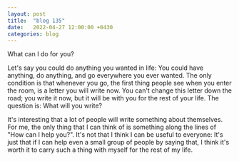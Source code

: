 ```yaml
---
layout: post
title:  "blog 135"
date:   2022-04-27 12:00:00 +0430
categories: blog
---
```


What can I do for you?

Let's say you could do anything you wanted in life: You could have anything, do anything, and go everywhere you ever wanted. The only condition is that whenever you go, the first thing people see when you enter the room, is a letter you will write now. You can't change this letter down the road; you write it now, but it will be with you for the rest of your life. The question is: What will you write?

It's interesting that a lot of people will write something about themselves. For me, the only thing that I can think of is something along the lines of "How can I help you?". It's not that I think I can be useful to everyone: It's just that if I can help even a small group of people by saying that, I think it's worth it to carry such a thing with myself for the rest of my life.
